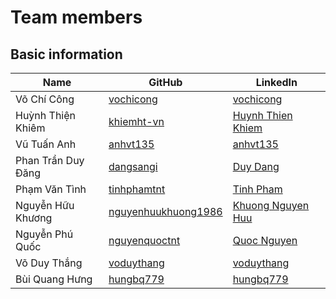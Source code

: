 # Team members

## Basic information

| Name         	     | GitHub                                                       | LinkedIn                       |
| ------------------ | --------------------------------------------                 | ------------------------------ |
| Võ Chí Công  	     | [vochicong](https://github.com/vochicong)                    | [vochicong](https://www.linkedin.com/in/vochicong/) |
| Huỳnh Thiện Khiêm  | [khiemht-vn](https://github.com/khiemht-vn)                  | [Huynh Thien Khiem](https://www.linkedin.com/in/khiêm-huỳnh-thiện-4ba64334/) |
| Vũ Tuấn Anh  	     | [anhvt135](https://github.com/anhvt135)                      | [anhvt135](https://www.linkedin.com/in/anhvt135/) |
| Phan Trần Duy Đăng | [dangsangi](https://github.com/dangsangi)                    | [Duy Dang](https://www.linkedin.com/in/duy-dang-b9b317108) |
| Phạm Văn Tình      | [tinhphamtnt](https://github.com/tinhphamtnt)	              | [Tinh Pham](https://www.linkedin.com/in/tinh-pham-b63058143) 					|
| Nguyễn Hữu Khương  | [nguyenhuukhuong1986](https://github.com/nguyenhuukhuong1986)| [Khuong Nguyen Huu](https://www.linkedin.com/in/khuong-nguyen-huu-36767662) |
| Nguyễn Phú Quốc    | [nguyenquoctnt](https://github.com/nguyenquoctnt)            | [Quoc Nguyen](https://www.linkedin.com/in/quoc-nguyen-939a38106/) |
| Võ Duy Thắng 	     | [voduythang](https://github.com/voduythang)                  | [voduythang](https://www.linkedin.com/in/voduythang/) |
| Bùi Quang Hưng     | [hungbq779](https://github.com/hungbq779)                    | [hungbq779](https://www.linkedin.com/in/hungbq779/) |
